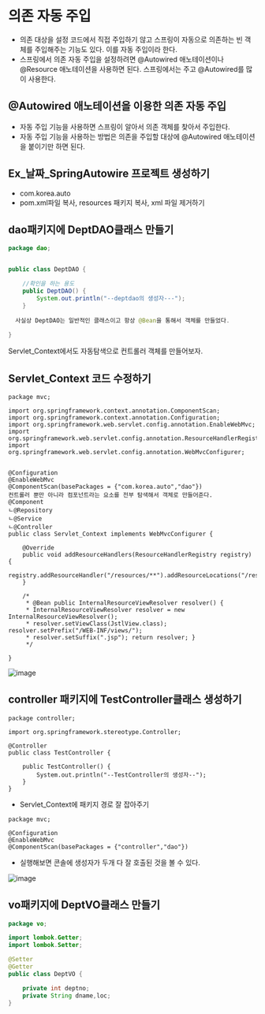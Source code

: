 # 의존 자동 주입
- 의존 대상을 설정 코드에서 직접 주입하기 않고 스프링이 자동으로 의존하는 빈 객체를 주입해주는 기능도 있다. 이를 자동 주입이라 한다.
- 스프링에서 의존 자동 주입을 설정하려면 @Autowired 애노테이션이나 @Resource 애노테이션을 사용하면 된다. 스프링에서는 주고 @Autowired를 많이 사용한다.

## @Autowired 애노테이션을 이용한 의존 자동 주입
- 자동 주입 기능을 사용하면 스프링이 알아서 의존 객체를 찾아서 주입한다.
- 자동 주입 기능을 사용하는 방법은 의존을 주입할 대상에 @Autowired 애노테이션을 붙이기만 하면 된다.

## Ex_날짜_SpringAutowire 프로젝트 생성하기
- com.korea.auto
- pom.xml파일 복사, resources 패키지 복사, xml 파일 제거하기

## dao패키지에 DeptDAO클래스 만들기
```java
package dao;


public class DeptDAO {

	//확인을 하는 용도
	public DeptDAO() {
		System.out.println("--deptdao의 생성자---");
	}
  
  사실상 DeptDAO는 일반적인 클래스이고 항상 @Bean을 통해서 객체를 만들었다.
  
}

```
Servlet_Context에서도 자동탐색으로 컨트롤러 객체를 만들어보자.

## Servlet_Context 코드 수정하기
```
package mvc;

import org.springframework.context.annotation.ComponentScan;
import org.springframework.context.annotation.Configuration;
import org.springframework.web.servlet.config.annotation.EnableWebMvc;
import org.springframework.web.servlet.config.annotation.ResourceHandlerRegistry;
import org.springframework.web.servlet.config.annotation.WebMvcConfigurer;


@Configuration
@EnableWebMvc
@ComponentScan(basePackages = {"com.korea.auto","dao"})
컨트롤러 뿐만 아니라 컴포넌트라는 요소를 전부 탐색해서 객체로 만들어준다.
@Component
ㄴ@Repository
ㄴ@Service
ㄴ@Controller
public class Servlet_Context implements WebMvcConfigurer {

	@Override
	public void addResourceHandlers(ResourceHandlerRegistry registry) {
		registry.addResourceHandler("/resources/**").addResourceLocations("/resources/");
	}

	/*
	 * @Bean public InternalResourceViewResolver resolver() {
	 * InternalResourceViewResolver resolver = new InternalResourceViewResolver();
	 * resolver.setViewClass(JstlView.class); resolver.setPrefix("/WEB-INF/views/");
	 * resolver.setSuffix(".jsp"); return resolver; }
	 */
	 
}

```

![image](https://github.com/to7485/Web1500/assets/54658614/3f2ef563-0716-4d04-b2ef-6ecf5648f12e)

## controller 패키지에 TestController클래스 생성하기
```
package controller;

import org.springframework.stereotype.Controller;

@Controller
public class TestController {

	public TestController() {
		System.out.println("--TestController의 생성자--");
	}
}
```
- Servlet_Context에 패키지 경로 잘 잡아주기

```
package mvc;

@Configuration
@EnableWebMvc
@ComponentScan(basePackages = {"controller","dao"})
```
- 실행해보면 콘솔에 생성자가 두개 다 잘 호출된 것을 볼 수 있다.

![image](https://github.com/to7485/Web1500/assets/54658614/a0ab0e02-aff3-4e16-a041-fed3a84992e4)

## vo패키지에 DeptVO클래스 만들기

```java
package vo;

import lombok.Getter;
import lombok.Setter;

@Setter
@Getter
public class DeptVO {

	private int deptno;
	private String dname,loc;
}

```


